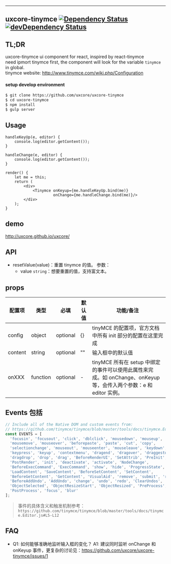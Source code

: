 ---

## uxcore-tinymce [![Dependency Status](http://img.shields.io/david/uxcore/uxcore-tinymce.svg?style=flat-square)](https://david-dm.org/uxcore/uxcore-tinymce) [![devDependency Status](http://img.shields.io/david/dev/uxcore/uxcore-tinymce.svg?style=flat-square)](https://david-dm.org/uxcore/uxcore-tinymce#info=devDependencies) 

## TL;DR

uxcore-tinymce ui component for react, inspired by react-tinymce  
need ipmort tinymce first, the component will look for the variable `tinymce` in global.  
tinymce website: http://www.tinymce.com/wiki.php/Configuration

#### setup develop environment

```sh
$ git clone https://github.com/uxcore/uxcore-tinymce
$ cd uxcore-tinymce
$ npm install
$ gulp server
```

## Usage

```
handleKeyUp(e, editor) {
    console.log(editor.getContent());
}

handleChange(e, editor) {
    console.log(editor.getContent());
}

render() {
    let me = this;
    return (
        <div>
            <Tinymce onKeyup={me.handleKeyUp.bind(me)}
                     onChange={me.handleChange.bind(me)}/>
        </div>
    );
}
```

## demo
http://uxcore.github.io/uxcore/

## API

* resetValue(value)：重置 tinymce 的值。
参数：
    * value `string`：想要重置的值，支持富文本。

## props

| 配置项 | 类型 | 必填 | 默认值 | 功能/备注 |
|---|---|---|---|---|
|config|object|optional|{}|tinyMCE 的配置项，官方文档中所有 init 部分的配置在这里完成|
|content|string|optional|""|输入框中的默认值|
|onXXX|function|optional|-|tinyMCE 所有在 setup 中绑定的事件可以使用此属性来完成。如 onChange、onKeyup 等，会传入两个参数：e 和 editor 实例。|

## Events 包括

```javascript
// Include all of the Native DOM and custom events from:
// https://github.com/tinymce/tinymce/blob/master/tools/docs/tinymce.Editor.js#L5-L12
const EVENTS = [
  'focusin', 'focusout', 'click', 'dblclick', 'mousedown', 'mouseup',
  'mousemove', 'mouseover', 'beforepaste', 'paste', 'cut', 'copy',
  'selectionchange', 'mouseout', 'mouseenter', 'mouseleave', 'keydown',
  'keypress', 'keyup', 'contextmenu', 'dragend', 'dragover', 'draggesture',
  'dragdrop', 'drop', 'drag', 'BeforeRenderUI', 'SetAttrib', 'PreInit',
  'PostRender', 'init', 'deactivate', 'activate', 'NodeChange',
  'BeforeExecCommand', 'ExecCommand', 'show', 'hide', 'ProgressState',
  'LoadContent', 'SaveContent', 'BeforeSetContent', 'SetContent',
  'BeforeGetContent', 'GetContent', 'VisualAid', 'remove', 'submit', 'reset',
  'BeforeAddUndo', 'AddUndo', 'change', 'undo', 'redo', 'ClearUndos',
  'ObjectSelected', 'ObjectResizeStart', 'ObjectResized', 'PreProcess',
  'PostProcess', 'focus', 'blur'
];
```
> 事件的具体含义和触发机制参考：`https://github.com/tinymce/tinymce/blob/master/tools/docs/tinymce.Editor.js#L5-L12`

## FAQ

* Q1: 如何能够准确地监听输入框的变化？
  A1: 建议同时监听 onChange 和 onKeyup 事件，更复杂的讨论见：https://github.com/uxcore/uxcore-tinymce/issues/1
